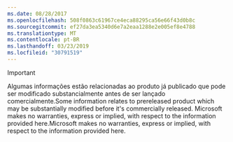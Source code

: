 ```yaml
---
ms.date: 08/28/2017
ms.openlocfilehash: 508f0863c61967ce4eca88295ca56e66f43d0b8c
ms.sourcegitcommit: ef27da3ea5340d6e7a2eaa1288e2e005ef8e4788
ms.translationtype: MT
ms.contentlocale: pt-BR
ms.lasthandoff: 03/23/2019
ms.locfileid: "30791519"
---
```

>[!IMPORTANT]
><span data-ttu-id="fee82-101">Algumas informações estão relacionadas ao produto já publicado que pode ser modificado substancialmente antes de ser lançado comercialmente.</span><span class="sxs-lookup"><span data-stu-id="fee82-101">Some information relates to prereleased product which may be substantially modified before it's commercially released.</span></span> <span data-ttu-id="fee82-102">Microsoft makes no warranties, express or implied, with respect to the information provided here.</span><span class="sxs-lookup"><span data-stu-id="fee82-102">Microsoft makes no warranties, express or implied, with respect to the information provided here.</span></span>